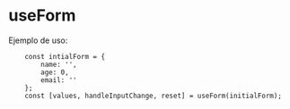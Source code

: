 # useForm

Ejemplo de uso:

```
    const intialForm = {
        name: '',
        age: 0,
        email: ''
    };
    const [values, handleInputChange, reset] = useForm(initialForm);
```
